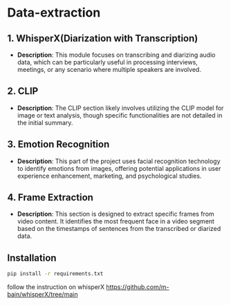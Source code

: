 # Data-extraction

## 1. WhisperX(Diarization with Transcription)
   - **Description**: This module focuses on transcribing and diarizing audio data, which can be particularly useful in processing interviews, meetings, or any scenario where multiple speakers are involved.

## 2. CLIP
   - **Description**: The CLIP section likely involves utilizing the CLIP model for image or text analysis, though specific functionalities are not detailed in the initial summary.

## 3. Emotion Recognition
   - **Description**: This part of the project uses facial recognition technology to identify emotions from images, offering potential applications in user experience enhancement, marketing, and psychological studies.

## 4. Frame Extraction
   - **Description**: This section is designed to extract specific frames from video content. It identifies the most frequent face in a video segment based on the timestamps of sentences from the transcribed or diarized data.

## Installation
```bash
pip install -r requirements.txt
```

follow the instruction on whisperX 
https://github.com/m-bain/whisperX/tree/main
